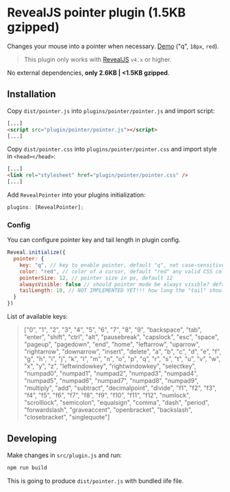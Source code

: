 # RevealJS pointer plugin (1.5KB gzipped)

Changes your mouse into a pointer when necessary. [Demo](https://burnpiro.github.io/presentation-template/#/) ("q", `18px`, `red`).

> This plugin only works with [RevealJS](https://revealjs.com/) `v4.x` or higher.

No external dependencies, __only 2.6KB  | <1.5KB gzipped__.

## Installation

Copy `dist/pointer.js` into `plugins/pointer/pointer.js` and import script:

```html
[...]
<script src="plugin/pointer/pointer.js"></script>
[...]
```

Copy `dist/pointer.css` into `plugins/pointer/pointer.css` and import style in `<head></head>`:

```html
[...]
<link rel="stylesheet" href="plugin/pointer/pointer.css" />
[...]
```

Add `RevealPointer` into your plugins initialization:

```javascript
plugins: [RevealPointer];
```

### Config

You can configure pointer key and tail length in plugin config.

```javascript
Reveal.initialize({
  pointer: {
    key: "q", // key to enable pointer, default "q", not case-sensitive
    color: "red", // color of a cursor, default "red" any valid CSS color
    pointerSize: 12, // pointer size in px, default 12
    alwaysVisible: false // should pointer mode be always visible? default "false"
    tailLength: 10, // NOT IMPLEMENTED YET!!! how long the "tail" should be? default 10
  }
})
```

List of available keys:

> ["0", "1", "2", "3", "4", "5", "6", "7", "8", "9", "backspace", "tab", "enter", "shift", "ctrl", "alt", "pausebreak", "capslock", "esc", "space", "pageup", "pagedown", "end", "home", "leftarrow", "uparrow", "rightarrow", "downarrow", "insert", "delete", "a", "b", "c", "d", "e", "f", "g", "h", "i", "j", "k", "l", "m", "n", "o", "p", "q", "r", "s", "t", "u", "v", "w", "x", "y", "z", "leftwindowkey", "rightwindowkey", "selectkey", "numpad0", "numpad1", "numpad2", "numpad3", "numpad4", "numpad5", "numpad6", "numpad7", "numpad8", "numpad9", "multiply", "add", "subtract", "decimalpoint", "divide", "f1", "f2", "f3", "f4", "f5", "f6", "f7", "f8", "f9", "f10", "f11", "f12", "numlock", "scrolllock", "semicolon", "equalsign", "comma", "dash", "period", "forwardslash", "graveaccent", "openbracket", "backslash", "closebracket", "singlequote"]

## Developing

Make changes in `src/plugin.js` and run:

```bash
npm run build
```

This is going to produce `dist/pointer.js` with bundled iife file.
